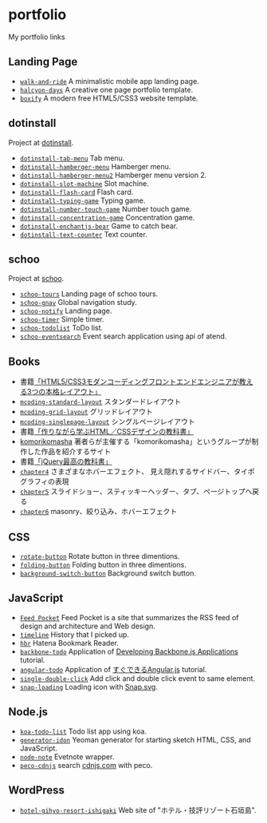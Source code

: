 # portfolio
My portfolio links

## Landing Page
 - [`walk-and-ride`](https://github.com/shgtkshruch/walk-and-ride) A minimalistic mobile app landing page.
 - [`halcyon-days`](https://github.com/shgtkshruch/halcyon-days) A creative one page portfolio template.
 - [`boxify`](https://github.com/shgtkshruch/boxify) A modern free HTML5/CSS3 website template.

## dotinstall
Project at [dotinstall](http://dotinstall.com).
 - [`dotinstall-tab-menu`](https://github.com/shgtkshruch/dotinstall-tab-menu) Tab menu.
 - [`dotinstall-hamberger-menu`](https://github.com/shgtkshruch/dotinstall-hamberger-menu) Hamberger menu.
 - [`dotinstall-hamberger-menu2`](https://github.com/shgtkshruch/dotinstall-hamberger-menu2) Hamberger menu version 2.
 - [`dotinstall-slot-machine`](https://github.com/shgtkshruch/dotinstall-slot-machine) Slot machine.
 - [`dotinstall-flash-card`](https://github.com/shgtkshruch/dotinstall-flash-card) Flash card.
 - [`dotinstall-typing-game`](https://github.com/shgtkshruch/dotinstall-typing-game) Typing game.
 - [`dotinstall-number-touch-game`](https://github.com/shgtkshruch/dotinstall-number-touch-game) Number touch game.
 - [`dotinstall-concentration-game`](https://github.com/shgtkshruch/dotinstall-concentration-game) Concentration game.
 - [`dotinstall-enchantjs-bear`](https://github.com/shgtkshruch/dotinstall-enchantjs-bear) Game to catch bear.
 - [`dotinstall-text-counter`](https://github.com/shgtkshruch/dotinstall-text-counter) Text counter.

## schoo
Project at [schoo](https://schoo.jp/).
 - [`schoo-tours`](https://github.com/shgtkshruch/schoo-tours) Landing page of schoo tours.
 - [`schoo-gnav`](https://github.com/shgtkshruch/schoo-gnav) Global navigation study.
 - [`schoo-notify`](https://github.com/shgtkshruch/schoo-notify) Landing page.
 - [`schoo-timer`](https://github.com/shgtkshruch/schoo-timer) Simple timer.
 - [`schoo-todolist`](https://github.com/shgtkshruch/schoo-todolist) ToDo list.
 - [`schoo-eventsearch`](https://github.com/shgtkshruch/schoo-eventsearch) Event search application using api of atend.

## Books
 - 書籍[「HTML5/CSS3モダンコーディングフロントエンドエンジニアが教える3つの本格レイアウト」](http://www.shoeisha.co.jp/book/detail/9784798141572)
  - [`mcoding-standard-layout`](https://github.com/shgtkshruch/mcoding-standard-layout) スタンダードレイアウト
  - [`mcoding-grid-layout`](https://github.com/shgtkshruch/mcoding-grid-layout) グリッドレイアウト
  - [`mcoding-singlepage-layout`](https://github.com/shgtkshruch/mcoding-singlepage-layout) シングルページレイアウト
 - 書籍[「作りながら学ぶHTML／CSSデザインの教科書」](http://htmlcss.cat-speak.net/)
  - [komorikomasha](https://github.com/shgtkshruch/htmlcss-design-textbook) 著者らが主催する「komorikomasha」というグループが制作した作品を紹介するサイト
 - 書籍[「jQuery最高の教科書」](http://jquery.shiftbrain.co.jp/)
  - [`chapter4`](https://github.com/shgtkshruch/jquery-best-textbook-chapter4) さまざまなホバーエフェクト、 見え隠れするサイドバー、タイポグラフィの表現
  - [`chapter5`](https://github.com/shgtkshruch/jquery-best-textbook-chapter5) スライドショー、スティッキーヘッダー、タブ、ページトップへ戻る
  - [`chapter6`](https://github.com/shgtkshruch/jquery-best-textbook-chapter6) masonry、絞り込み、ホバーエフェクト

## CSS
- [`rotate-button`](https://github.com/shgtkshruch/rotate-button) Rotate button in three dimentions.
- [`folding-button`](https://github.com/shgtkshruch/folding-button) Folding button in three dimentions.
- [`background-switch-button`](https://github.com/shgtkshruch/background-switch-button) Background switch button.

## JavaScript
 - [`Feed Pocket`](https://github.com/shgtkshruch/feed-pocket) Feed Pocket is a site that summarizes the RSS feed of design and architecture and Web design.
 - [`timeline`](https://github.com/shgtkshruch/timeline) History that I picked up.
 - [`hbr`](https://github.com/shgtkshruch/hbr) Hatena Bookmark Reader.
 - [`backbone-todo`](https://github.com/shgtkshruch/backbone-todo) Application of [Developing Backbone.js Applications](http://shop.oreilly.com/product/0636920025344.do) tutorial.
 - [`angular-todo`](https://github.com/shgtkshruch/angular-todo) Application of [すぐできるAngular.js](http://8th713.github.io/LearnAngularJS/#/) tutorial.
 - [`single-double-click`](https://github.com/shgtkshruch/single-double-click) Add click and double click event to same element.
 - [`snap-loading`](https://github.com/shgtkshruch/snap-loading) Loading icon with [Snap.svg](http://snapsvg.io/).

## Node.js
 - [`koa-todo-list`](https://github.com/shgtkshruch/koa-todo-list) Todo list app using koa.
 - [`generator-idon`](https://github.com/shgtkshruch/generator-idon) Yeoman generator for starting sketch HTML, CSS, and JavaScript.
 - [`node-note`](https://github.com/shgtkshruch/node-note) Evetnote wrapper.
 - [`peco-cdnjs`](https://github.com/shgtkshruch/peco-cdnjs) search [cdnjs.com](https://cdnjs.com/) with peco. 


## WordPress
 - [`hotel-gihyo-resort-ishigaki`](https://github.com/shgtkshruch/hotel-gihyo-resort-ishigaki) Web site of "ホテル・技評リゾート石垣島".
